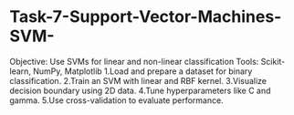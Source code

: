 # Task-7-Support-Vector-Machines-SVM-
 Objective: Use SVMs for linear and non-linear classification Tools:  Scikit-learn, NumPy, Matplotlib   1.Load and prepare a dataset for binary classification.  2.Train an SVM with linear and RBF kernel.  3.Visualize decision boundary using 2D data.  4.Tune hyperparameters like C and gamma.  5.Use cross-validation to evaluate performance.
